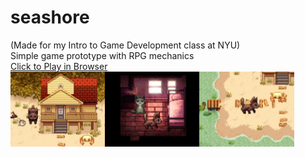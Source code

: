 # seashore
 (Made for my Intro to Game Development class at NYU)\
 Simple game prototype with RPG mechanics\
<a href = "https://cvmaxie.itch.io/seashore">Click to Play in Browser</a> \
<img src="/screenshots/itchcover.png" width="30%"><img src="/screenshots/screenshot3.png" width="30%"><img src="/screenshots/screenshot4.png" width="30%">
